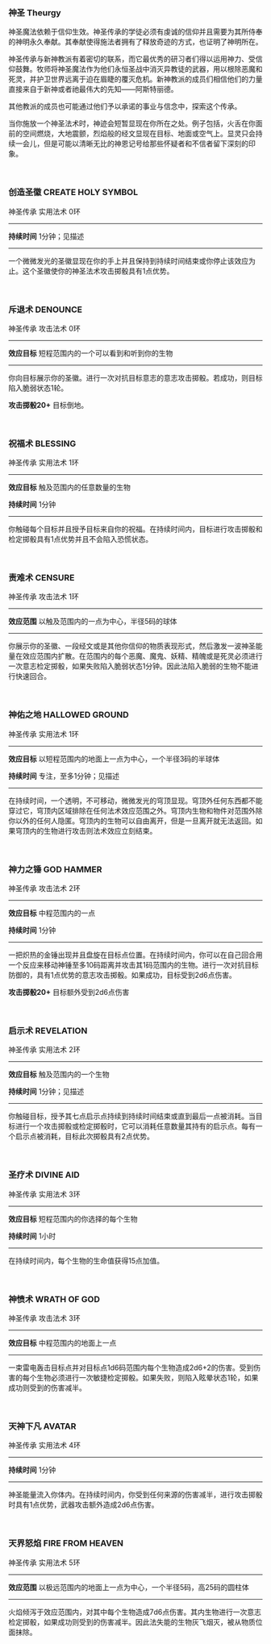 ### 神圣 Theurgy

神圣魔法依赖于信仰生效。神圣传承的学徒必须有虔诚的信仰并且需要为其所侍奉的神明永久奉献。其奉献使得施法者拥有了释放奇迹的方式，也证明了神明所在。

神圣传承与新神教派有着密切的联系，而它最优秀的研习者们得以运用神力、受信仰鼓舞。牧师将神圣魔法作为他们永恒圣战中消灭异教徒的武器，用以根除恶魔和死灵，并护卫世界远离于迫在眉睫的覆灭危机。新神教派的成员们相信他们的力量直接来自于新神或者祂最伟大的先知——阿斯特丽德。

其他教派的成员也可能通过他们予以承诺的事业与信念中，探索这个传承。

当你施放一个神圣法术时，神迹会短暂显现在你所在之处。例子包括，火舌在你面前的空间燃烧，大地震颤，烈焰般的经文显现在目标、地面或空气上。显灵只会持续一会儿，但是可能以清晰无比的神恩记号给那些怀疑者和不信者留下深刻的印象。

 

### 创造圣徽 **CREATE HOLY SYMBOL**

神圣传承 实用法术 0环

------------------------------------------------------------------------

**持续时间** 1分钟；见描述

------------------------------------------------------------------------

一个微微发光的圣徽显现在你的手上并且保持到持续时间结束或你停止该效应为止。这个圣徽使你的神圣法术攻击掷骰具有1点优势。

 

### 斥退术 **DENOUNCE**

神圣传承 攻击法术 0环

------------------------------------------------------------------------

**效应目标** 短程范围内的一个可以看到和听到你的生物

------------------------------------------------------------------------

你向目标展示你的圣徽。进行一次对抗目标意志的意志攻击掷骰。若成功，则目标陷入脆弱状态1轮。

**攻击掷骰20+** 目标倒地。

 

### 祝福术 **BLESSING**

神圣传承 实用法术 1环

------------------------------------------------------------------------

**效应目标** 触及范围内的任意数量的生物

**持续时间** 1分钟

------------------------------------------------------------------------

你触碰每个目标并且授予目标来自你的祝福。在持续时间内，目标进行攻击掷骰和检定掷骰具有1点优势并且不会陷入恐慌状态。

 

### 责难术 **CENSURE**

神圣传承 攻击法术 1环

------------------------------------------------------------------------

**效应范围** 以触及范围内的一点为中心，半径5码的球体

------------------------------------------------------------------------

你展示你的圣徽、一段经文或是其他你信仰的物质表现形式，然后激发一波神圣能量在效应范围内扩散。在范围内的每个恶魔、魔鬼、妖精、精魄或是死灵必须进行一次意志检定掷骰，如果失败陷入脆弱状态1分钟。因此法陷入脆弱的生物不能进行快速回合。

 

### 神佑之地 **HALLOWED GROUND**

神圣传承 实用法术 1环

------------------------------------------------------------------------

**效应目标** 以短程范围内的地面上一点为中心，一个半径3码的半球体

**持续时间** 专注，至多1分钟；见描述

------------------------------------------------------------------------

在持续时间，一个透明，不可移动，微微发光的穹顶显现。穹顶外任何东西都不能穿过它，穹顶内区域排除在任何法术效应范围之外。穹顶内生物和物件对范围外除你以外的任何人隐匿。穹顶内的生物可以自由离开，但是一旦离开就无法返回。如果穹顶内的生物进行攻击则法术效应立刻结束。

 

### 神力之锤 **GOD HAMMER**

神圣传承 攻击法术 2环

------------------------------------------------------------------------

**效应目标** 中程范围内的一点

**持续时间** 1分钟

------------------------------------------------------------------------

一把炽热的金锤出现并且盘旋在目标点位置。在持续时间内，你可以在自己回合用一个反应来移动神锤至多10码距离并攻击其1码范围内的生物。进行一次对抗目标防御的，具有1点优势的意志攻击掷骰。如果成功，目标受到2d6点伤害。

**攻击掷骰20+** 目标额外受到2d6点伤害

 

### 启示术 **REVELATION**

神圣传承 实用法术 2环

------------------------------------------------------------------------

**效应目标** 触及范围内的一个生物

**持续时间** 1分钟；见描述

------------------------------------------------------------------------

你触碰目标，授予其七点启示点持续到持续时间结束或直到最后一点被消耗。当目标进行一个攻击掷骰或检定掷骰时，它可以消耗任意数量其持有的启示点。每有一个启示点被消耗，目标此次掷骰具有2点优势。

 

### 圣疗术 **DIVINE AID**

神圣传承 实用法术 3环

------------------------------------------------------------------------

**效应目标** 短程范围内的你选择的每个生物

**持续时间** 1小时

------------------------------------------------------------------------

在持续时间内，每个生物的生命值获得15点加值。

 

### 神愤术 **WRATH OF GOD**

神圣传承 攻击法术 3环

------------------------------------------------------------------------

**效应目标** 中程范围内的地面上一点

------------------------------------------------------------------------

一束雷电轰击目标点并对目标点1d6码范围内每个生物造成2d6+2的伤害。受到伤害的每个生物必须进行一次敏捷检定掷骰。如果失败，则陷入眩晕状态1轮，如果成功则受到的伤害减半。

 

### 天神下凡 **AVATAR**

神圣传承 实用法术 4环

------------------------------------------------------------------------

**持续时间** 1分钟

------------------------------------------------------------------------

神圣能量流入你体内。在持续时间内，你受到任何来源的伤害减半，进行攻击掷骰时具有1点优势，武器攻击额外造成2d6点伤害。

 

### 天界怒焰 **FIRE FROM HEAVEN**

神圣传承 实用法术 5环

------------------------------------------------------------------------

**效应范围** 以极远范围内的地面上一点为中心，一个半径5码，高25码的圆柱体

------------------------------------------------------------------------

火焰倾泻于效应范围内，对其中每个生物造成7d6点伤害。其内生物进行一次意志检定掷骰，如果成功则受到的伤害减半。因此法失能的生物灰飞烟灭，被从物质位面抹除。

